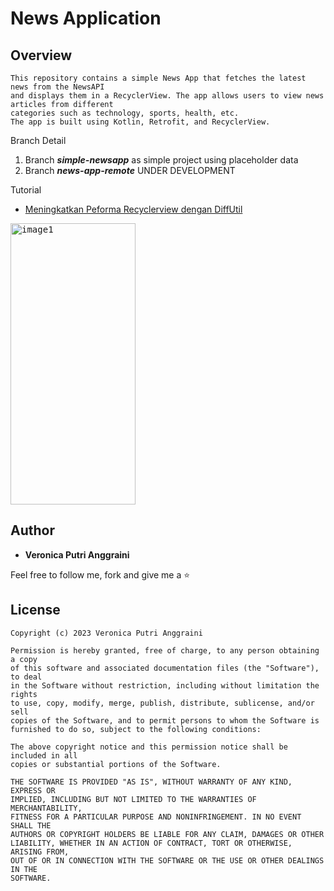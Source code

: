 # News Application

## Overview

```
This repository contains a simple News App that fetches the latest news from the NewsAPI 
and displays them in a RecyclerView. The app allows users to view news articles from different 
categories such as technology, sports, health, etc. 
The app is built using Kotlin, Retrofit, and RecyclerView.
```
Branch Detail
1. Branch ***simple-newsapp*** as simple project using placeholder data
2. Branch ***news-app-remote*** UNDER DEVELOPMENT

Tutorial
* [Meningkatkan Peforma Recyclerview dengan DiffUtil](https://veroanggra.medium.com/meningkatkan-peforma-recyclerview-dengan-diffutil-3392b7fdf358)

<pre>
<img src="https://github.com/veroanggra/NewsApplication/blob/master/screenshoot/image1.png" alt="image1" width="200" height="450"/>
</pre>


## Author

* **Veronica Putri Anggraini**

Feel free to follow me, fork and give me a ⭐


## License

```
Copyright (c) 2023 Veronica Putri Anggraini

Permission is hereby granted, free of charge, to any person obtaining a copy
of this software and associated documentation files (the "Software"), to deal
in the Software without restriction, including without limitation the rights
to use, copy, modify, merge, publish, distribute, sublicense, and/or sell
copies of the Software, and to permit persons to whom the Software is
furnished to do so, subject to the following conditions:

The above copyright notice and this permission notice shall be included in all
copies or substantial portions of the Software.

THE SOFTWARE IS PROVIDED "AS IS", WITHOUT WARRANTY OF ANY KIND, EXPRESS OR
IMPLIED, INCLUDING BUT NOT LIMITED TO THE WARRANTIES OF MERCHANTABILITY,
FITNESS FOR A PARTICULAR PURPOSE AND NONINFRINGEMENT. IN NO EVENT SHALL THE
AUTHORS OR COPYRIGHT HOLDERS BE LIABLE FOR ANY CLAIM, DAMAGES OR OTHER
LIABILITY, WHETHER IN AN ACTION OF CONTRACT, TORT OR OTHERWISE, ARISING FROM,
OUT OF OR IN CONNECTION WITH THE SOFTWARE OR THE USE OR OTHER DEALINGS IN THE
SOFTWARE.

```